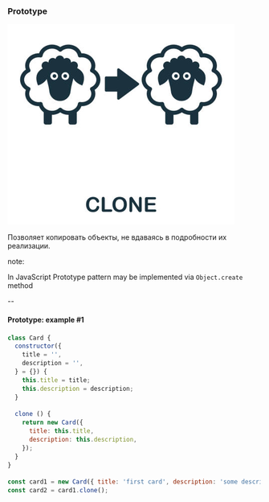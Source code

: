 ### Prototype <!-- element style="display:none" -->

![[prototype-1.png | 400]](../imgs/prototype-1.png)

Позволяет копировать объекты, не вдаваясь в подробности иx реализации.

note:

In JavaScript Prototype pattern may be implemented via `Object.create` method 

--

#### Prototype: example #1

```js
class Card {  
  constructor({  
    title = '',  
    description = '',  
  } = {}) {  
    this.title = title;  
    this.description = description;  
  }  
  
  clone () {  
    return new Card({  
      title: this.title,  
      description: this.description,  
    });  
  }  
}  
  
const card1 = new Card({ title: 'first card', description: 'some description'});  
const card2 = card1.clone();
```

